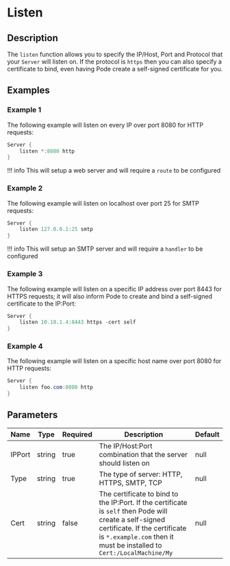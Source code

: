 # Listen

## Description

The `listen` function allows you to specify the IP/Host, Port and Protocol that your `Server` will listen on. If the protocol is `https` then you can also specify a certificate to bind, even having Pode create a self-signed certificate for you.

## Examples

### Example 1

The following example will listen on every IP over port 8080 for HTTP requests:

```powershell
Server {
    listen *:8080 http
}
```

!!! info
    This will setup a web server and will require a `route` to be configured

### Example 2

The following example will listen on localhost over port 25 for SMTP requests:

```powershell
Server {
    listen 127.0.0.1:25 smtp
}
```

!!! info
    This will setup an SMTP server and will require a `handler` to be configured

### Example 3

The following example will listen on a specific IP address over port 8443 for HTTPS requests; it will also inform Pode to create and bind a self-signed certificate to the IP:Port:

```powershell
Server {
    listen 10.10.1.4:8443 https -cert self
}
```

### Example 4

The following example will listen on a specific host name over port 8080 for HTTP requests:

```powershell
Server {
    listen foo.com:8080 http
}
```

## Parameters

| Name | Type | Required | Description | Default |
| ---- | ---- | -------- | ----------- | ------- |
| IPPort | string | true | The IP/Host:Port combination that the server should listen on | null |
| Type | string | true | The type of server: HTTP, HTTPS, SMTP, TCP | null |
| Cert | string | false | The certificate to bind to the IP:Port. If the certificate is `self` then Pode will create a self-signed certificate. If the certificate is `*.example.com` then it must be installed to `Cert:/LocalMachine/My` | null |
